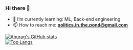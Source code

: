 ### Hi there 👋

- 🌱 I’m currently learning: ML, Back-end engineering
- 📫 How to reach me: **politics.in.the.pond@gmail.com**

[![Anurag's GitHub stats](https://github-readme-stats.vercel.app/api?username=politics-in-the-pond&hide_title=true&show_icons=true&include_all_commits=true)](https://github.com/politics-in-the-pond)
<br>
[![Top Langs](https://github-readme-stats.vercel.app/api/top-langs/?username=politics-in-the-pond&langs_count=10&layout=compact)](https://github.com/politics-in-the-pond) 
